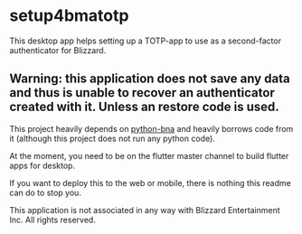 # setup4bmatotp

This desktop app helps setting up a TOTP-app to use as a second-factor authenticator for Blizzard.

## Warning: this application does not save any data and thus is unable to recover an authenticator created with it. Unless an restore code is used.

This project heavily depends on [python-bna](https://github.com/jleclanche/python-bna/) and heavily borrows code from it (although this project does not run any python code).

At the moment, you need to be on the flutter master channel to build flutter apps for desktop.

If you want to deploy this to the web or mobile, there is nothing this readme can do to stop you.

This application is not associated in any way with Blizzard Entertainment Inc.
All rights reserved. 
